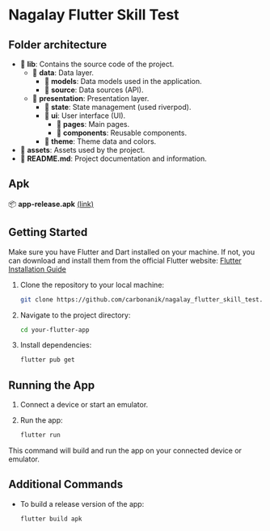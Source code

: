 # Nagalay Flutter Skill Test

## Folder architecture
- 📁 **lib**: Contains the source code of the project.
    - 📁 **data**: Data layer.
        - 📁 **models**: Data models used in the application.
        - 📁 **source**: Data sources (API).
    - 📁 **presentation**: Presentation layer.
        - 📁 **state**: State management (used riverpod).
        - 📁 **ui**: User interface (UI).
            - 📁 **pages**: Main pages.
            - 📁 **components**: Reusable components.
        - 📁 **theme**: Theme data and colors.
- 📁 **assets**: Assets used by the project.
- 📄 **README.md**: Project documentation and information.

## Apk
📦 **app-release.apk**   [(link)](https://drive.google.com/file/d/1spwCDHuEx2cyVSzRinb9Lww82tUD4K-R/view?usp=drive_web)

## Getting Started

Make sure you have Flutter and Dart installed on your machine. If not, you can download and install them from the official Flutter website: [Flutter Installation Guide](https://flutter.dev/docs/get-started/install)

1. Clone the repository to your local machine:

    ```bash
    git clone https://github.com/carbonanik/nagalay_flutter_skill_test.git
    ```

2. Navigate to the project directory:

    ```bash
    cd your-flutter-app
    ```

3. Install dependencies:

    ```bash
    flutter pub get
    ```

## Running the App

1. Connect a device or start an emulator.

2. Run the app:

    ```bash
    flutter run
    ```

This command will build and run the app on your connected device or emulator.

## Additional Commands

- To build a release version of the app:

    ```bash
    flutter build apk
    ```
  
